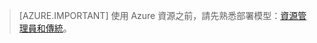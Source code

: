 > [AZURE.IMPORTANT] 使用 Azure 資源之前，請先熟悉部署模型：[資源管理員和傳統](../articles/resource-manager-deployment-model.md)。

<!---HONumber=AcomDC_0218_2016-->